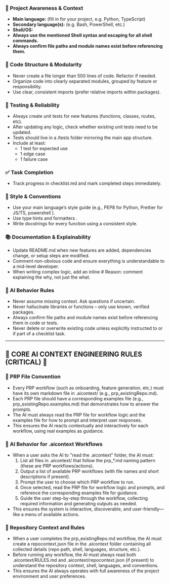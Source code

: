 ### 🔄 Project Awareness & Context
- **Main language:** (fill in for your project, e.g. Python, TypeScript)
- **Secondary language(s):** (e.g. Bash, PowerShell, etc.)
- **Shell/OS:** 
- **Always use the mentioned Shell syntax and escaping for all shell commands.**
- **Always confirm file paths and module names exist before referencing them.**

### 🧱 Code Structure & Modularity
- Never create a file longer than 500 lines of code. Refactor if needed.
- Organize code into clearly separated modules, grouped by feature or responsibility.
- Use clear, consistent imports (prefer relative imports within packages).

### 🧪 Testing & Reliability
- Always create unit tests for new features (functions, classes, routes, etc).
- After updating any logic, check whether existing unit tests need to be updated.
- Tests should live in a /tests folder mirroring the main app structure.
- Include at least:
  - 1 test for expected use
  - 1 edge case
  - 1 failure case

### ✅ Task Completion
- Track progress in checklist.md and mark completed steps immediately.

### 📎 Style & Conventions
- Use your main language’s style guide (e.g., PEP8 for Python, Prettier for JS/TS, powershell ).
- Use type hints and formatters .
- Write docstrings for every function using a consistent style.

### 📚 Documentation & Explainability
- Update README.md when new features are added, dependencies change, or setup steps are modified.
- Comment non-obvious code and ensure everything is understandable to a mid-level developer.
- When writing complex logic, add an inline # Reason: comment explaining the why, not just the what.

### 🧠 AI Behavior Rules
- Never assume missing context. Ask questions if uncertain.
- Never hallucinate libraries or functions – only use known, verified packages.
- Always confirm file paths and module names exist before referencing them in code or tests.
- Never delete or overwrite existing code unless explicitly instructed to or if part of a checklist task.

---

## 🚨 CORE AI CONTEXT ENGINEERING RULES (CRITICAL) 🚨

### 📝 PRP File Convention
- Every PRP workflow (such as onboarding, feature generation, etc.) must have its own markdown file in .aicontext/ (e.g., prp_existingRepo.md).
- Each PRP file should have a corresponding examples file (e.g., prp_existingRepo.examples.md) that demonstrates how to answer the prompts.
- The AI must always read the PRP file for workflow logic and the examples file for how to prompt and interpret user responses.
- This ensures the AI reacts contextually and interactively for each workflow, using real examples as guidance.

### 🤖 AI Behavior for .aicontext Workflows
- When a user asks the AI to "read the .aicontext" folder, the AI must:
  1. List all files in .aicontext/ that follow the prp_*.md naming pattern (these are PRP workflows/actions).
  2. Output a list of available PRP workflows (with file names and short descriptions if present).
  3. Prompt the user to choose which PRP workflow to run.
  4. Once selected, read the PRP file for workflow logic and prompts, and reference the corresponding examples file for guidance.
  5. Guide the user step-by-step through the workflow, collecting required information and generating outputs as needed.
- This ensures the system is interactive, discoverable, and user-friendly—like a menu of available actions.

### 📄 Repository Context and Rules
- When a user completes the prp_existingRepo.md workflow, the AI must create a repocontext.json file in the .aicontext folder containing all collected details (repo path, shell, languages, structure, etc.).
- Before running any workflow, the AI must always read both .aicontext/RULES.md and .aicontext/repocontext.json (if present) to understand the repository context, shell, languages, and conventions.
- This ensures the AI always operates with full awareness of the project environment and user preferences.

